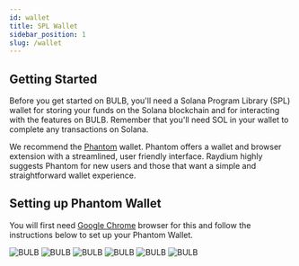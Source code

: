 ```yaml
---
id: wallet
title: SPL Wallet
sidebar_position: 1
slug: /wallet
---
```


## Getting Started

Before you get started on BULB, you'll need a Solana Program Library (SPL) wallet for storing your funds on the Solana blockchain and for interacting with the features on BULB. Remember that you'll need SOL in your wallet to complete any transactions on Solana. 

We recommend the [Phantom](https://phantom.app/) wallet. Phantom offers a wallet and browser extension with a streamlined, user friendly interface. Raydium highly suggests Phantom for new users and those that want a simple and straightforward wallet experience.

## Setting up Phantom Wallet

You will first need [Google Chrome](https://www.google.com/intl/en_au/chrome/) browser for this and follow the instructions below to set up your Phantom Wallet.

![BULB](/img/tutorial/1.png)
![BULB](/img/tutorial/2.png)
![BULB](/img/tutorial/3.png)
![BULB](/img/tutorial/4.png)
![BULB](/img/tutorial/5.png)
![BULB](/img/tutorial/6.png)